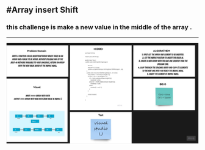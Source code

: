 #Array insert Shift
-------------------------------
### this challenge is make a new  value in the middle of the array .

-------------------
![whiteBoeard](code2.jpg)
